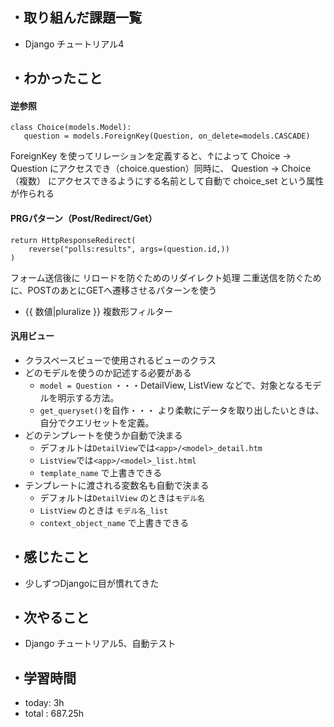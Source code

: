 ## ・取り組んだ課題一覧
- Django チュートリアル4


## ・わかったこと

#### 逆参照
 ```
class Choice(models.Model):
    question = models.ForeignKey(Question, on_delete=models.CASCADE)
```
ForeignKey を使ってリレーションを定義すると、↑によって
Choice → Question にアクセスでき（choice.question）同時に、
Question → Choice（複数） にアクセスできるようにする名前として自動で choice_set という属性が作られる

#### PRGパターン（Post/Redirect/Get）
```
return HttpResponseRedirect(
    reverse("polls:results", args=(question.id,))
)
```
フォーム送信後に リロードを防ぐためのリダイレクト処理
二重送信を防ぐために、POSTのあとにGETへ遷移させるパターンを使う

- {{ 数値|pluralize }} 複数形フィルター

#### 汎用ビュー
- クラスベースビューで使用されるビューのクラス
- どのモデルを使うのか記述する必要がある
  - `model = Question`
・・・DetailView, ListView などで、対象となるモデルを明示する方法。
  - `get_queryset()`を自作・・・
より柔軟にデータを取り出したいときは、自分でクエリセットを定義。
- どのテンプレートを使うか自動で決まる
  - デフォルトは`DetailView`では`<app>/<model>_detail.htm`
  - `ListView`では`<app>/<model>_list.html`
  -  `template_name` で上書きできる
- テンプレートに渡される変数名も自動で決まる
  - デフォルトは`DetailView` のときは`モデル名`
  - `ListView` のときは `モデル名_list`
  - `context_object_name` で上書きできる

## ・感じたこと
- 少しずつDjangoに目が慣れてきた


## ・次やること
- Django チュートリアル5、自動テスト


## ・学習時間
- today:  3h
- total  : 687.25h
